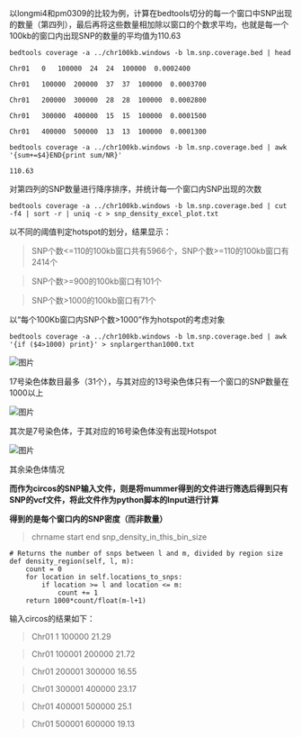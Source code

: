 以longmi4和pm0309的比较为例，计算在bedtools切分的每一个窗口中SNP出现的数量（第四列），最后再将这些数量相加除以窗口的个数求平均，也就是每一个100kb的窗口内出现SNP的数量的平均值为110.63

    bedtools coverage -a ../chr100kb.windows -b lm.snp.coverage.bed | head
    
    Chr01	0	100000	24	24	100000	0.0002400
    
    Chr01	100000	200000	37	37	100000	0.0003700
    
    Chr01	200000	300000	28	28	100000	0.0002800
    
    Chr01	300000	400000	15	15	100000	0.0001500
    
    Chr01	400000	500000	13	13	100000	0.0001300
    
    bedtools coverage -a ../chr100kb.windows -b lm.snp.coverage.bed | awk '{sum+=$4}END{print sum/NR}'
    
    110.63

对第四列的SNP数量进行降序排序，并统计每一个窗口内SNP出现的次数

    bedtools coverage -a ../chr100kb.windows -b lm.snp.coverage.bed | cut -f4 | sort -r | uniq -c > snp_density_excel_plot.txt
    
以不同的阈值判定hotspot的划分，结果显示：

>SNP个数<=110的100kb窗口共有5966个，SNP个数>=110的100kb窗口有2414个

>SNP个数>=900的100kb窗口有101个

>SNP个数>1000的100kb窗口有71个

以“每个100Kb窗口内SNP个数>1000”作为hotspot的考虑对象

    bedtools coverage -a ../chr100kb.windows -b lm.snp.coverage.bed | awk '{if ($4>1000) print}' > snplargerthan1000.txt
    
![图片](https://user-images.githubusercontent.com/76728625/157382001-4f09014c-0f0b-4b1a-99f7-41df6d41a458.png)

17号染色体数目最多（31个），与其对应的13号染色体只有一个窗口的SNP数量在1000以上

![图片](https://user-images.githubusercontent.com/76728625/157382292-21943067-6599-4715-afe3-3dd7c8529dce.png)

其次是7号染色体，于其对应的16号染色体没有出现Hotspot 

![图片](https://user-images.githubusercontent.com/76728625/157383037-0809d059-12f4-4097-b17e-26c11950b0f3.png)

其余染色体情况

**而作为circos的SNP输入文件，则是将mummer得到的文件进行筛选后得到只有SNP的vcf文件，将此文件作为python脚本的Input进行计算**

**得到的是每个窗口内的SNP密度（而非数量）**

> chrname   start   end snp_density_in_this_bin_size

    # Returns the number of snps between l and m, divided by region size
    def density_region(self, l, m):
        count = 0
        for location in self.locations_to_snps:
            if location >= l and location <= m:
                count += 1
        return 1000*count/float(m-l+1)

输入circos的结果如下：

> Chr01	1	100000	21.29

> Chr01	100001	200000	21.72

> Chr01	200001	300000	16.55

> Chr01	300001	400000	23.17

> Chr01	400001	500000	25.1

> Chr01	500001	600000	19.13

